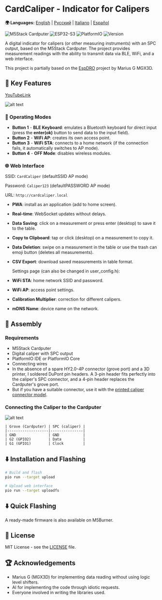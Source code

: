 # CardCaliper - Indicator for Calipers

**🌍 Languages:** [English](README.md) | [Русский](README_RU.md) | [Italiano](README_IT.md) | [Español](README_ES.md)

![M5Stack Cardputer](https://img.shields.io/badge/Hardware-M5Stack%20Cardputer-blue)
![ESP32-S3](https://img.shields.io/badge/MCU-ESP32--S3-green)
![PlatformIO](https://img.shields.io/badge/Platform-PlatformIO-orange)
![Version](https://img.shields.io/badge/Version-2.0.0-brightgreen)

A digital indicator for calipers (or other measuring instruments) with an SPC output, based on the M5Stack Cardputer. The project provides measurement readings with the ability to transmit data via BLE, WiFi, and a web interface.

This project is partially based on the [EspDRO](https://github.com/MGX3D/EspDRO) project by Marius G MGX3D.

## 🎯 Key Features

[YouTubeLink](https://www.youtube.com/shorts/dYnquSnqz-o)

![alt text](images/CardCaliperGIF.gif)

### 🔗 Operating Modes
- **Button 1** - **BLE Keyboard**: emulates a Bluetooth keyboard for direct input (press the **enter(ok)** button to send data to the input field).
- **Button 2** - **WiFi AP**: creates its own access point.
- **Button 3** - **WiFi STA**: connects to a home network (if the connection fails, it automatically switches to AP mode).
- **Button 4** - **OFF Mode**: disables wireless modules.

### 🌐 Web Interface
  SSID: `CardCaliper` (defaultSSID AP mode)

  Password: `Caliper123` (defaultPASSWORD AP mode)

  URL: `http://cardcaliper.local`
- **PWA**: install as an application (add to home screen).
- **Real-time**: WebSocket updates without delays.
- **Data Saving**: click on a measurement or press enter (desktop) to save it to the table.
- **Copy to Clipboard**: tap or click (desktop) on a measurement to copy it.
- **Data Deletion**: swipe on a measurement in the table or use the trash can emoji button (deletes all measurements).
- **CSV Export**: download saved measurements in table format.

  Settings page (can also be changed in user_config.h):
- **WiFi STA**: home network SSID and password.
- **WiFi AP**: access point settings.
- **Calibration Multiplier**: correction for different calipers.
- **mDNS Name**: device name on the network.

## 🔧 Assembly
### Requirements
- M5Stack Cardputer
- Digital caliper with SPC output
- PlatformIO IDE or PlatformIO Core
- Connecting wires
- In the absence of a spare HY2.0-4P connector (grove port) and a 3D printer, I soldered DuPont pin headers. A 3-pin header fits perfectly into the caliper's SPC connector, and a 4-pin header replaces the Cardputer's grove port.
- But if you have a suitable connector, use it with the [printed caliper connector model](https://github.com/MGX3D/EspDRO/blob/master/CAD/spc_connector.stl).

### Connecting the Caliper to the Cardputer
![alt text](images/Pinout.png)

```
| Grove (Cardputer) | SPC (caliper) |
|-------------------|---------------|
| GND               | GND           |
| G2 (GPIO2)        | Data          |
| G1 (GPIO1)        | Clock         |
```

## ⬇️ Installation and Flashing

```bash
# Build and flash
pio run --target upload

# Upload web interface
pio run --target uploadfs
```
## ⬇️ Quick Flashing

A ready-made firmware is also available on M5Burner.

## 📄 License

MIT License - see the [LICENSE](LICENSE) file.

## 🏆 Acknowledgements

- Marius G (MGX3D) for implementing data reading without using logic level shifters.
- AI for implementing the code through idiotic requests.
- Everyone involved in writing the libraries used.
